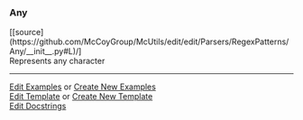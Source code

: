 ### <a id="McUtils.Parsers.RegexPatterns.Any">Any</a> 
<div class="docs-source-link" markdown="1">
[[source](https://github.com/McCoyGroup/McUtils/edit/edit/Parsers/RegexPatterns/Any/__init__.py#L)/]
</div>
Represents any character



___

[Edit Examples](https://github.com/McCoyGroup/McUtils/edit/edit/ci/examples/McUtils/Parsers/RegexPatterns/Any.md) or 
[Create New Examples](https://github.com/McCoyGroup/McUtils/new/edit/?filename=ci/examples/McUtils/Parsers/RegexPatterns/Any.md) <br/>
[Edit Template](https://github.com/McCoyGroup/McUtils/edit/edit/ci/docs/McUtils/Parsers/RegexPatterns/Any.md) or 
[Create New Template](https://github.com/McCoyGroup/McUtils/new/edit/?filename=ci/docs/templates/McUtils/Parsers/RegexPatterns/Any.md) <br/>
[Edit Docstrings](https://github.com/McCoyGroup/McUtils/edit/edit/Parsers/RegexPatterns/Any/__init__.py#L?message=Update%20Docs)

